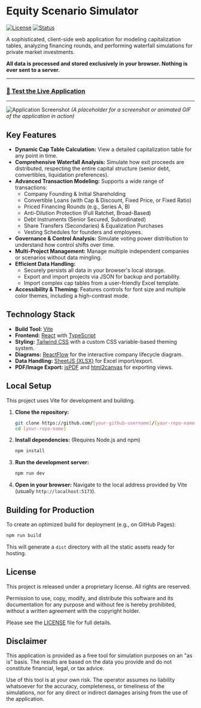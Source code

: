 # Equity Scenario Simulator

[![License](https://img.shields.io/badge/License-Proprietary-red.svg)](LICENSE) [![Status](https://img.shields.io/badge/status-active-success.svg)]()

A sophisticated, client-side web application for modeling capitalization tables, analyzing financing rounds, and performing waterfall simulations for private market investments.

**All data is processed and stored exclusively in your browser. Nothing is ever sent to a server.**

---

### [🚀 Test the Live Application](https://[your-github-username].github.io/[your-repo-name]/)

---

![Application Screenshot](https://via.placeholder.com/800x450.png?text=Application+Screenshot+Here)
*(A placeholder for a screenshot or animated GIF of the application in action)*

## Key Features

- **Dynamic Cap Table Calculation:** View a detailed capitalization table for any point in time.
- **Comprehensive Waterfall Analysis:** Simulate how exit proceeds are distributed, respecting the entire capital structure (senior debt, convertibles, liquidation preferences).
- **Advanced Transaction Modeling:** Supports a wide range of transactions:
  - Company Founding & Initial Shareholding
  - Convertible Loans (with Cap & Discount, Fixed Price, or Fixed Ratio)
  - Priced Financing Rounds (e.g., Series A, B)
  - Anti-Dilution Protection (Full Ratchet, Broad-Based)
  - Debt Instruments (Senior Secured, Subordinated)
  - Share Transfers (Secondaries) & Equalization Purchases
  - Vesting Schedules for founders and employees.
- **Governance & Control Analysis:** Simulate voting power distribution to understand how control shifts over time.
- **Multi-Project Management:** Manage multiple independent companies or scenarios without data mingling.
- **Efficient Data Handling:**
  - Securely persists all data in your browser's local storage.
  - Export and import projects via JSON for backup and portability.
  - Import complex cap tables from a user-friendly Excel template.
- **Accessibility & Theming:** Features controls for font size and multiple color themes, including a high-contrast mode.

## Technology Stack

- **Build Tool:** [Vite](https://vitejs.dev/)
- **Frontend:** [React](https://reactjs.org/) with [TypeScript](https://www.typescriptlang.org/)
- **Styling:** [Tailwind CSS](https://tailwindcss.com/) with a custom CSS variable-based theming system.
- **Diagrams:** [ReactFlow](https://reactflow.dev/) for the interactive company lifecycle diagram.
- **Data Handling:** [SheetJS (XLSX)](https://sheetjs.com/) for Excel import/export.
- **PDF/Image Export:** [jsPDF](https://github.com/parallax/jsPDF) and [html2canvas](https://html2canvas.hertzen.com/) for exporting views.

## Local Setup

This project uses Vite for development and building.

1.  **Clone the repository:**
    ```bash
    git clone https://github.com/[your-github-username]/[your-repo-name].git
    cd [your-repo-name]
    ```

2.  **Install dependencies:**
    (Requires Node.js and npm)
    ```bash
    npm install
    ```

3.  **Run the development server:**
    ```bash
    npm run dev
    ```

4.  **Open in your browser:**
    Navigate to the local address provided by Vite (usually `http://localhost:5173`).

## Building for Production

To create an optimized build for deployment (e.g., on GitHub Pages):

```bash
npm run build
```

This will generate a `dist` directory with all the static assets ready for hosting.

## License

This project is released under a proprietary license. All rights are reserved.

Permission to use, copy, modify, and distribute this software and its documentation for any purpose and without fee is hereby prohibited, without a written agreement with the copyright holder.

Please see the [LICENSE](LICENSE) file for full details.

## Disclaimer

This application is provided as a free tool for simulation purposes on an "as is" basis. The results are based on the data you provide and do not constitute financial, legal, or tax advice.

Use of this tool is at your own risk. The operator assumes no liability whatsoever for the accuracy, completeness, or timeliness of the simulations, nor for any direct or indirect damages arising from the use of the application.
